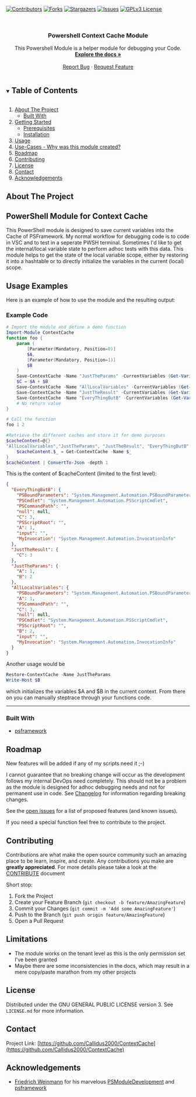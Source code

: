 ﻿<!--
*** Thanks for checking out the Best-README-Template. If you have a suggestion
*** that would make this better, please fork the repo and create a pull request
*** or simply open an issue with the tag "enhancement".
*** Thanks again! Now go create something AMAZING! :D
***
-->

<!-- PROJECT SHIELDS -->
<!--
*** I'm using markdown "reference style" links for readability.
*** Reference links are enclosed in brackets [ ] instead of parentheses ( ).
*** See the bottom of this document for the declaration of the reference variables
*** for contributors-url, forks-url, etc. This is an optional, concise syntax you may use.
*** https://www.markdownguide.org/basic-syntax/#reference-style-links
-->
[![Contributors][contributors-shield]][contributors-url]
[![Forks][forks-shield]][forks-url]
[![Stargazers][stars-shield]][stars-url]
[![Issues][issues-shield]][issues-url]
[![GPLv3 License][license-shield]][license-url]


<br />
<p align="center">
<!-- PROJECT LOGO
  <a href="https://github.com/Callidus2000/ContextCache">
    <img src="images/logo.png" alt="Logo" width="80" height="80">
  </a>
-->

  <h3 align="center">Powershell Context Cache Module</h3>

  <p align="center">
    This Powershell Module is a helper module for debugging your Code.
    <br />
    <a href="https://github.com/Callidus2000/ContextCache"><strong>Explore the docs »</strong></a>
    <br />
    <br />
    <a href="https://github.com/Callidus2000/ContextCache/issues">Report Bug</a>
    ·
    <a href="https://github.com/Callidus2000/ContextCache/issues">Request Feature</a>
  </p>
</p>



<!-- TABLE OF CONTENTS -->
<details open="open">
  <summary><h2 style="display: inline-block">Table of Contents</h2></summary>
  <ol>
    <li>
      <a href="#about-the-project">About The Project</a>
      <ul>
        <li><a href="#built-with">Built With</a></li>
      </ul>
    </li>
    <li>
      <a href="#getting-started">Getting Started</a>
      <ul>
        <li><a href="#prerequisites">Prerequisites</a></li>
        <li><a href="#installation">Installation</a></li>
      </ul>
    </li>
    <li><a href="#usage">Usage</a></li>
    <li><a href="#use-cases-or-why-was-the-module-developed">Use-Cases - Why was this module created?</a></li>
    <li><a href="#roadmap">Roadmap</a></li>
    <li><a href="#contributing">Contributing</a></li>
    <li><a href="#license">License</a></li>
    <li><a href="#contact">Contact</a></li>
    <li><a href="#acknowledgements">Acknowledgements</a></li>
  </ol>
</details>



<!-- ABOUT THE PROJECT -->
## About The Project

## PowerShell Module for Context Cache

This PowerShell module is designed to save current variables into the Cache of PSFramework. My normal workflow for debugging code is to code in VSC and to test in a seperate PWSH terminal. Sometimes I'd like to get the internal/local variable state to perform adhoc tests with this data. This module helps to get the state of the local variable scope, either by restoring it into a hashtable or to directly initialize the variables in the current (local) scope.

<!-- USAGE EXAMPLES -->
## Usage Examples

Here is an example of how to use the module and the resulting output:

### Example Code

```powershell
# Import the module and define a demo function
Import-Module ContextCache
function foo {
    param (
        [Parameter(Mandatory, Position=0)]
        $A,
        [Parameter(Mandatory, Position=1)]
        $B
    )
    Save-ContextCache -Name "JustTheParams" -CurrentVariables (Get-Variable -Scope Local) -FunctionName "foo"
    $C = $A + $B
    Save-ContextCache -Name "AllLocalVariables" -CurrentVariables (Get-Variable -Scope Local)
    Save-ContextCache -Name "JustTheResult" -CurrentVariables (Get-Variable -Scope Local) -Include "C"
    Save-ContextCache -Name "EveryThingButB" -CurrentVariables (Get-Variable -Scope Local) -Exclude "B"
    # No return value
}

# Call the function
foo 1 2

#Retrieve the different caches and store it for demo purposes
$cacheContent=@{}
"AllLocalVariables","JustTheParams", "JustTheResult", "EveryThingButB" | ForEach-Object {
    $cacheContent.$_ = Get-ContextCache -Name $_
}
$cacheContent | ConvertTo-Json -depth 1
```

This is the content of $cacheContent (limited to the first level):

```json
{
  "EveryThingButB": {
    "PSBoundParameters": "System.Management.Automation.PSBoundParametersDictionary",
    "PSCmdlet": "System.Management.Automation.PSScriptCmdlet",
    "PSCommandPath": "",
    "null": null,
    "C": 3,
    "PSScriptRoot": "",
    "A": 1,
    "input": "",
    "MyInvocation": "System.Management.Automation.InvocationInfo"
  },
  "JustTheResult": {
    "C": 3
  },
  "JustTheParams": {
    "A": 1,
    "B": 2
  },
  "AllLocalVariables": {
    "PSBoundParameters": "System.Management.Automation.PSBoundParametersDictionary",
    "A": 1,
    "PSCommandPath": "",
    "C": 3,
    "null": null,
    "PSCmdlet": "System.Management.Automation.PSScriptCmdlet",
    "PSScriptRoot": "",
    "B": 2,
    "input": "",
    "MyInvocation": "System.Management.Automation.InvocationInfo"
  }
}
```

Another usage would be 

```powershell
Restore-ContextCache -Name JustTheParams
Write-Host $B
```

which initializes the variables $A and $B in the current context. From there on you can manually steptrace through your functions code.

---



### Built With

* [psframework](https://github.com/PowershellFrameworkCollective/psframework)


<!-- ROADMAP -->
## Roadmap
New features will be added if any of my scripts need it ;-)

I cannot guarantee that no breaking change will occur as the development follows my internal DevOps need completely. 
This should not be a problem as the module is designed for adhoc debugging needs and not for permanent use in code.
See [Changelog](SMAX\changelog.md) for information regarding breaking changes.

See the [open issues](https://github.com/Callidus2000/ContextCache/issues) for a list of proposed features (and known issues).

If you need a special function feel free to contribute to the project.

<!-- CONTRIBUTING -->
## Contributing

Contributions are what make the open source community such an amazing place to be learn, inspire, and create. Any contributions you make are **greatly appreciated**. For more details please take a look at the [CONTRIBUTE](docs/CONTRIBUTING.md#Contributing-to-this-repository) document

Short stop:

1. Fork the Project
2. Create your Feature Branch (`git checkout -b feature/AmazingFeature`)
3. Commit your Changes (`git commit -m 'Add some AmazingFeature'`)
4. Push to the Branch (`git push origin feature/AmazingFeature`)
5. Open a Pull Request


## Limitations
* The module works on the tenant level as this is the only permission set I've been granted
* Maybe there are some inconsistencies in the docs, which may result in a mere copy/paste marathon from my other projects

<!-- LICENSE -->
## License

Distributed under the GNU GENERAL PUBLIC LICENSE version 3. See `LICENSE.md` for more information.



<!-- CONTACT -->
## Contact


Project Link: [https://github.com/Callidus2000/ContextCache](https://github.com/Callidus2000/ContextCache)



<!-- ACKNOWLEDGEMENTS -->
## Acknowledgements

* [Friedrich Weinmann](https://github.com/FriedrichWeinmann) for his marvelous [PSModuleDevelopment](https://github.com/PowershellFrameworkCollective/PSModuleDevelopment) and [psframework](https://github.com/PowershellFrameworkCollective/psframework)





<!-- MARKDOWN LINKS & IMAGES -->
<!-- https://www.markdownguide.org/basic-syntax/#reference-style-links -->
[contributors-shield]: https://img.shields.io/github/contributors/Callidus2000/ContextCache.svg?style=for-the-badge
[contributors-url]: https://github.com/Callidus2000/ContextCache/graphs/contributors
[forks-shield]: https://img.shields.io/github/forks/Callidus2000/ContextCache.svg?style=for-the-badge
[forks-url]: https://github.com/Callidus2000/ContextCache/network/members
[stars-shield]: https://img.shields.io/github/stars/Callidus2000/ContextCache.svg?style=for-the-badge
[stars-url]: https://github.com/Callidus2000/ContextCache/stargazers
[issues-shield]: https://img.shields.io/github/issues/Callidus2000/ContextCache.svg?style=for-the-badge
[issues-url]: https://github.com/Callidus2000/ContextCache/issues
[license-shield]: https://img.shields.io/github/license/Callidus2000/ContextCache.svg?style=for-the-badge
[license-url]: https://github.com/Callidus2000/ContextCache/blob/master/LICENSE

